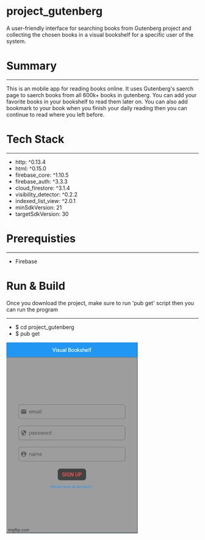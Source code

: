 # project_gutenberg
A user-friendly interface for searching books from Gutenberg project and collecting the chosen books in a visual bookshelf for a specific user of the system. 

# Summary

---
This is an mobile app for reading books online. It uses Gutenberg's saerch page to saerch books from all 600k+ books in gutenberg. You can add your favorite books in your bookshelf to read them later on. You can also add bookmark to your book when you finish your daily reading then you can continue to read where you left before.

# Tech Stack

---
*   http: ^0.13.4
*  html: ^0.15.0
*  firebase_core: ^1.10.5
*  firebase_auth: ^3.3.3
*  cloud_firestore: ^3.1.4
*  visibility_detector: ^0.2.2
*  indexed_list_view: ^2.0.1
*  minSdkVersion: 21
*  targetSdkVersion: 30

# Prerequisties

---
* Firebase


# Run & Build

Once you download the project, make sure to run 'pub get' script then you can run the program 

---
- $ cd project_gutenberg
- $ pub get

![alt text](virtual_bookshelf.gif)

